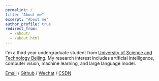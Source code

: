 ```yaml
---
permalink: /
title: "About me"
excerpt: "About me"
author_profile: true
redirect_from: 
  - /about/
  - /about.html
---
```


I'm a third year undergraduate student from [University of Science and Technology Beijing](https://en.ustb.edu.cn/). My research interest includes artificial intelligence, computer vision, machine learning, and large language model.

[Email](mailto:m202120842@xs.ustb.edu.cn) / [Github](https://github.com/ariessweety07) / [Wechat](../images/wechat.jpg) / [CSDN](https://blog.csdn.net/m0_74257030?type=blog)
